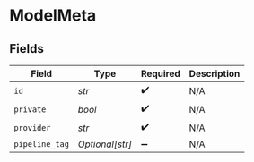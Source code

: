 # ModelMeta


## Fields

| Field              | Type               | Required           | Description        |
| ------------------ | ------------------ | ------------------ | ------------------ |
| `id`               | *str*              | :heavy_check_mark: | N/A                |
| `private`          | *bool*             | :heavy_check_mark: | N/A                |
| `provider`         | *str*              | :heavy_check_mark: | N/A                |
| `pipeline_tag`     | *Optional[str]*    | :heavy_minus_sign: | N/A                |